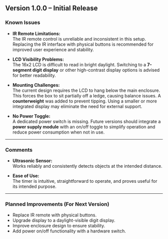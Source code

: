 ## Version 1.0.0 – Initial Release

### Known Issues

- **IR Remote Limitations:**  
  The IR remote control is unreliable and inconsistent in this setup. Replacing the IR interface with physical buttons is recommended for improved user experience and stability.

- **LCD Visibility Problems:**  
  The 16x2 LCD is difficult to read in bright daylight. Switching to a **7-segment digit display** or other high-contrast display options is advised for better readability.

- **Mounting Challenges:**  
  The current design requires the LCD to hang below the main enclosure. This forces the box to sit partially off a ledge, causing balance issues. A **counterweight** was added to prevent tipping. Using a smaller or more integrated display may eliminate the need for external support.

- **No Power Toggle:**  
  A dedicated power switch is missing. Future versions should integrate a **power supply module** with an on/off toggle to simplify operation and reduce power consumption when not in use.

---

### Comments

- **Ultrasonic Sensor:**  
  Works reliably and consistently detects objects at the intended distance.

- **Ease of Use:**  
  The timer is intuitive, straightforward to operate, and proves useful for its intended purpose.

---

### Planned Improvements (For Next Version)

- Replace IR remote with physical buttons.
- Upgrade display to a daylight-visible digit display.
- Improve enclosure design to ensure stability.
- Add power on/off functionality with a hardware switch.


